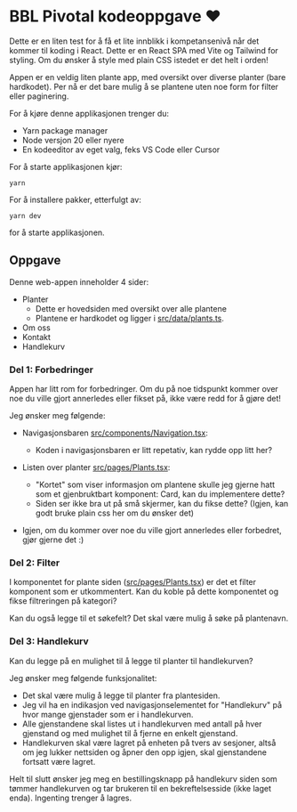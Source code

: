 # BBL Pivotal kodeoppgave ❤️

Dette er en liten test for å få et lite innblikk i kompetansenivå når det kommer til koding i React.
Dette er en React SPA med Vite og Tailwind for styling. Om du ønsker å style med plain CSS istedet er det helt i orden!

Appen er en veldig liten plante app, med oversikt over diverse planter (bare hardkodet).
Per nå er det bare mulig å se plantene uten noe form for filter eller paginering.

For å kjøre denne applikasjonen trenger du:

- Yarn package manager
- Node versjon 20 eller nyere
- En kodeeditor av eget valg, feks VS Code eller Cursor

For å starte applikasjonen kjør:

```
yarn
```

For å installere pakker, etterfulgt av:

```
yarn dev
```

for å starte applikasjonen.

## Oppgave

Denne web-appen inneholder 4 sider:

- Planter
  - Dette er hovedsiden med oversikt over alle plantene
  - Plantene er hardkodet og ligger i [src/data/plants.ts](src/data/plants.ts).
- Om oss
- Kontakt
- Handlekurv

### Del 1: Forbedringer

Appen har litt rom for forbedringer. Om du på noe tidspunkt kommer over noe du ville gjort annerledes eller fikset på, ikke være redd for å gjøre det!

Jeg ønsker meg følgende:

- Navigasjonsbaren [src/components/Navigation.tsx](src/components/Navigation.tsx):

  - Koden i navigasjonsbaren er litt repetativ, kan rydde opp litt her?

- Listen over planter [src/pages/Plants.tsx](src/pages/Plants.tsx):

  - "Kortet" som viser informasjon om plantene skulle jeg gjerne hatt som et gjenbruktbart komponent: Card, kan du implementere dette?
  - Siden ser ikke bra ut på små skjermer, kan du fikse dette? (Igjen, kan godt bruke plain css her om du ønsker det)

- Igjen, om du kommer over noe du ville gjort annerledes eller forbedret, gjør gjerne det :)

### Del 2: Filter

I komponentet for plante siden ([src/pages/Plants.tsx](src/pages/Plants.tsx)) er det et filter komponent som er utkommentert. Kan du koble på dette komponentet og fikse filtreringen på kategori?

Kan du også legge til et søkefelt? Det skal være mulig å søke på plantenavn.

### Del 3: Handlekurv

Kan du legge på en mulighet til å legge til planter til handlekurven?

Jeg ønsker meg følgende funksjonalitet:

- Det skal være mulig å legge til planter fra plantesiden.
- Jeg vil ha en indikasjon ved navigasjonselementet for "Handlekurv" på hvor mange gjenstader som er i handlekurven.
- Alle gjenstandene skal listes ut i handlekurven med antall på hver gjenstand og med mulighet til å fjerne en enkelt gjenstand.
- Handlekurven skal være lagret på enheten på tvers av sesjoner, altså om jeg lukker nettsiden og åpner den opp igjen, skal gjenstandene fortsatt være lagret.

Helt til slutt ønsker jeg meg en bestillingsknapp på handlekurv siden som tømmer handlekurven og tar brukeren til en bekreftelsesside (ikke laget enda). Ingenting trenger å lagres.
